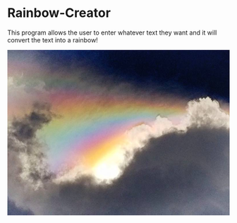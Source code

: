# Rainbow-Creator
This program allows the user to enter whatever text they want and it will convert the text into a rainbow!

![](images/rainbow.jpg)
